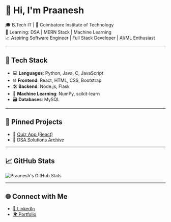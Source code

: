# 👋 Hi, I'm Praanesh

🎓 B.Tech IT | 📍 Coimbatore Institute of Technology  
🧠 Learning: DSA | MERN Stack | Machine Learning  
📈 Aspiring Software Engineer | Full Stack Developer | AI/ML Enthusiast 

---

## 🧰 Tech Stack

- 💻 **Languages**: Python, Java, C, JavaScript  
- 🌐 **Frontend**: React, HTML, CSS, Bootstrap  
- 🛠️ **Backend**: Node.js, Flask  
- 🧠 **Machine Learning**: NumPy, scikit-learn  
- 🗃️ **Databases**: MySQL  

---

## 📌 Pinned Projects

- 🔗 [Quiz App (React)](https://github.com/praanesh06/quizApp)
- 🧠 [DSA Solutions Archive](https://github.com/praanesh06/dsa-solution) <!-- fixed the link here -->

---

## 📈 GitHub Stats

![Praanesh's GitHub Stats](https://github-readme-stats.vercel.app/api?username=praanesh06&show_icons=true&theme=radical)

---

## 🌐 Connect with Me

- [📄 LinkedIn](https://www.linkedin.com/in/praanesh-s-8a0369326)
- [🌍 Portfolio](https://your-portfolio.com) <!-- Replace this with your real portfolio link -->
